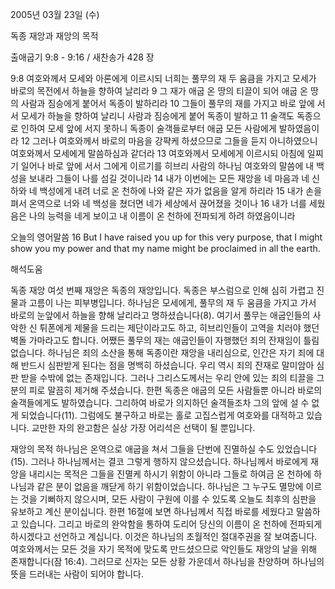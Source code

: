 2005년 03월 23일 (수)

독종 재앙과 재앙의 목적



출애굽기 9:8 - 9:16 / 새찬송가 428 장


9:8 여호와께서 모세와 아론에게 이르시되 너희는 풀무의 재 두 움큼을 가지고 모세가 바로의 목전에서 하늘을 향하여 날리라 9 그 재가 애굽 온 땅의 티끌이 되어 애굽 온 땅의 사람과 짐승에게 붙어서 독종이 발하리라 10 그들이 풀무의 재를 가지고 바로 앞에 서서 모세가 하늘을 향하여 날리니 사람과 짐승에게 붙어 독종이 발하고 11 술객도 독종으로 인하여 모세 앞에 서지 못하니 독종이 술객들로부터 애굽 모든 사람에게 발하였음이라 12 그러나 여호와께서 바로의 마음을 강퍅케 하셨으므로 그들을 듣지 아니하였으니 여호와께서 모세에게 말씀하심과 같더라 13 여호와께서 모세에게 이르시되 아침에 일찌기 일어나 바로 앞에 서서 그에게 이르기를 히브리 사람의 하나님 여호와의 말씀에 내 백성을 보내라 그들이 나를 섬길 것이니라 14 내가 이번에는 모든 재앙을 네 마음과 네 신하와 네 백성에게 내려 너로 온 천하에 나와 같은 자가 없음을 알게 하리라 15 내가 손을 펴서 온역으로 너와 네 백성을 쳤더면 네가 세상에서 끊어졌을 것이나 16 내가 너를 세웠음은 나의 능력을 네게 보이고 내 이름이 온 천하에 전파되게 하려 하였음이니라 

오늘의 영어말씀 
16 But I have raised you up for this very purpose, that I might show you my power and that my name might be proclaimed in all the earth.

해석도움





독종 재앙 
여섯 번째 재앙은 독종의 재앙입니다. 독종은 부스럼으로 인해 심히 가렵고 진물과 고름이 나는 피부병입니다. 하나님은 모세에게, 풀무의 재 두 움큼을 가지고 가서 바로의 눈앞에서 하늘을 향해 날리라고 명하셨습니다(8). 여기서 풀무는 애굽인들의 사악한 신 튀폰에게 제물을 드리는 제단이라고도 하고, 히브리인들이 고역을 치러야 했던 벽돌 가마라고도 합니다. 어쨌든 풀무의 재는 애굽인들이 자행했던 죄의 잔재임이 틀림없습니다. 하나님은 죄의 소산을 통해 독종이란 재앙을 내리심으로, 인간은 자기 죄에 대해 반드시 심판받게 된다는 점을 명백히 하셨습니다. 우리 역시 죄의 잔재로 말미암아 심판 받을 수밖에 없는 존재입니다. 그러나 그리스도께서는 우리 안에 있는 죄의 티끌을 그분의 피로 말끔히 제거해 주셨습니다. 한편 독종은 애굽의 모든 사람들뿐 아니라 바로의 술객들에게도 발하였습니다. 그리하여 바로가 의지하던 술객들조차 그의 앞에 설 수 없게 되었습니다(11). 그럼에도 불구하고 바로는 홀로 고집스럽게 여호와를 대적하고 있습니다. 교만한 자의 완고함은 실상 가장 어리석은 선택이 될 뿐입니다. 

재앙의 목적 
하나님은 온역으로 애굽을 쳐서 그들을 단번에 진멸하실 수도 있었습니다(15). 그러나 하나님께서는 결코 그렇게 행하지 않으셨습니다. 하나님께서 바로에게 재앙을 내리시는 목적은 그들을 진멸케 하시기 위함이 아니라 그들로 하여금 온 천하에 하나님과 같은 분이 없음을 깨닫게 하기 위함이었습니다. 하나님은 그 누구도 멸망에 이르는 것을 기뻐하지 않으시며, 모든 사람이 구원에 이를 수 있도록 오늘도 최후의 심판을 유보하고 계신 분이십니다. 한편 16절에 보면 하나님께서 직접 바로를 세웠다고 말씀하고 있습니다. 그리고 바로의 완악함을 통하여 도리어 당신의 이름이 온 천하에 전파되게 하시겠다고 선언하고 계십니다. 이것은 하나님의 초월적인 절대주권을 잘 보여줍니다. 여호와께서는 모든 것을 자기 목적에 맞도록 만드셨으므로 악인들도 재앙의 날을 위해 존재합니다(잠 16:4). 그러므로 신자는 모든 상황 가운데서 하나님을 찬양하며 하나님의 뜻을 드러내는 사람이 되어야 합니다.